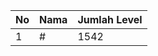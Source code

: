 | No | Nama            | Jumlah Level |
|----|-----------------|--------------|
| 1  | #    |    1542        |
